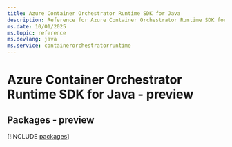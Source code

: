 ```yaml
---
title: Azure Container Orchestrator Runtime SDK for Java
description: Reference for Azure Container Orchestrator Runtime SDK for Java
ms.date: 10/01/2025
ms.topic: reference
ms.devlang: java
ms.service: containerorchestratorruntime
---
```

# Azure Container Orchestrator Runtime SDK for Java - preview
## Packages - preview
[!INCLUDE [packages](container-orchestrator-runtime-index.md)]